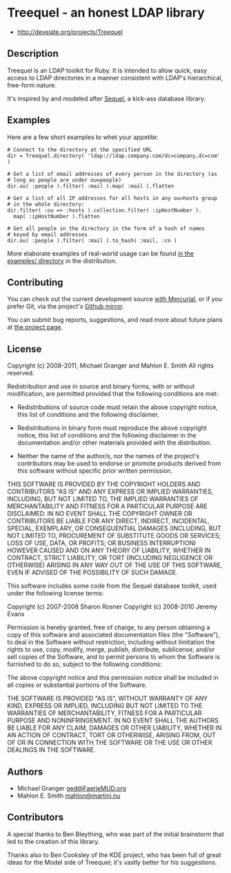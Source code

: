 # Treequel - an honest LDAP library

* http://deveiate.org/projects/Treequel

## Description

Treequel is an LDAP toolkit for Ruby. It is intended to allow quick, easy
access to LDAP directories in a manner consistent with LDAP's hierarchical,
free-form nature. 

It's inspired by and modeled after [Sequel](http://sequel.rubyforge.org/), a
kick-ass database library.


## Examples

Here are a few short examples to whet your appetite:

    # Connect to the directory at the specified URL
    dir = Treequel.directory( 'ldap://ldap.company.com/dc=company,dc=com' )
    
    # Get a list of email addresses of every person in the directory (as
    # long as people are under ou=people)
    dir.ou( :people ).filter( :mail ).map( :mail ).flatten
    
    # Get a list of all IP addresses for all hosts in any ou=hosts group
    # in the whole directory:
    dir.filter( :ou => :hosts ).collection.filter( :ipHostNumber ).
      map( :ipHostNumber ).flatten
    
    # Get all people in the directory in the form of a hash of names 
    # keyed by email addresses
    dir.ou( :people ).filter( :mail ).to_hash( :mail, :cn )

More elaborate examples of real-world usage can be found 
[in the examples/ directory][examples] in the distribution.


## Contributing

You can check out the current development source [with Mercurial][hgrepo], or
if you prefer Git, via the project's [Github mirror][gitmirror].

You can submit bug reports, suggestions, and read more about future plans at
[the project page][projectpage].


## License

Copyright (c) 2008-2011, Michael Granger and Mahlon E. Smith
All rights reserved.

Redistribution and use in source and binary forms, with or without
modification, are permitted provided that the following conditions are met:

* Redistributions of source code must retain the above copyright notice,
  this list of conditions and the following disclaimer.

* Redistributions in binary form must reproduce the above copyright notice,
  this list of conditions and the following disclaimer in the documentation
  and/or other materials provided with the distribution.

* Neither the name of the author/s, nor the names of the project's
  contributors may be used to endorse or promote products derived from this
  software without specific prior written permission.

THIS SOFTWARE IS PROVIDED BY THE COPYRIGHT HOLDERS AND CONTRIBUTORS "AS IS"
AND ANY EXPRESS OR IMPLIED WARRANTIES, INCLUDING, BUT NOT LIMITED TO, THE
IMPLIED WARRANTIES OF MERCHANTABILITY AND FITNESS FOR A PARTICULAR PURPOSE ARE
DISCLAIMED. IN NO EVENT SHALL THE COPYRIGHT OWNER OR CONTRIBUTORS BE LIABLE
FOR ANY DIRECT, INDIRECT, INCIDENTAL, SPECIAL, EXEMPLARY, OR CONSEQUENTIAL
DAMAGES (INCLUDING, BUT NOT LIMITED TO, PROCUREMENT OF SUBSTITUTE GOODS OR
SERVICES; LOSS OF USE, DATA, OR PROFITS; OR BUSINESS INTERRUPTION) HOWEVER
CAUSED AND ON ANY THEORY OF LIABILITY, WHETHER IN CONTRACT, STRICT LIABILITY,
OR TORT (INCLUDING NEGLIGENCE OR OTHERWISE) ARISING IN ANY WAY OUT OF THE USE
OF THIS SOFTWARE, EVEN IF ADVISED OF THE POSSIBILITY OF SUCH DAMAGE.

This software includes some code from the Sequel database toolkit, used under 
the following license terms:

  Copyright (c) 2007-2008 Sharon Rosner
  Copyright (c) 2008-2010 Jeremy Evans
  
  Permission is hereby granted, free of charge, to any person obtaining a copy
  of this software and associated documentation files (the "Software"), to
  deal in the Software without restriction, including without limitation the
  rights to use, copy, modify, merge, publish, distribute, sublicense, and/or
  sell copies of the Software, and to permit persons to whom the Software is
  furnished to do so, subject to the following conditions:
    
  The above copyright notice and this permission notice shall be included in
  all copies or substantial portions of the Software.
     
  THE SOFTWARE IS PROVIDED "AS IS", WITHOUT WARRANTY OF ANY KIND, EXPRESS OR
  IMPLIED, INCLUDING BUT NOT LIMITED TO THE WARRANTIES OF MERCHANTABILITY,
  FITNESS FOR A PARTICULAR PURPOSE AND NONINFRINGEMENT. IN NO EVENT SHALL
  THE AUTHORS BE LIABLE FOR ANY CLAIM, DAMAGES OR OTHER LIABILITY, WHETHER 
  IN AN ACTION OF CONTRACT, TORT OR OTHERWISE, ARISING FROM, OUT OF OR IN
  CONNECTION WITH THE SOFTWARE OR THE USE OR OTHER DEALINGS IN THE SOFTWARE.
  

## Authors

* Michael Granger <ged@FaerieMUD.org>
* Mahlon E. Smith <mahlon@martini.nu>


## Contributors

A special thanks to Ben Bleything, who was part of the initial brainstorm that
led to the creation of this library.

Thanks also to Ben Cooksley of the KDE project, who has been full of great 
ideas for the Model side of Treequel; it's vastly better for his
suggestions.


[examples]:http://deveiate.org/projects/Treequel/browser/examples
[hgrepo]:http://repo.deveiate.org/Treequel
[gitmirror]:https://github.com/ged/treequel
[projectpage]:http://deveiate.org/projects/Treequel

